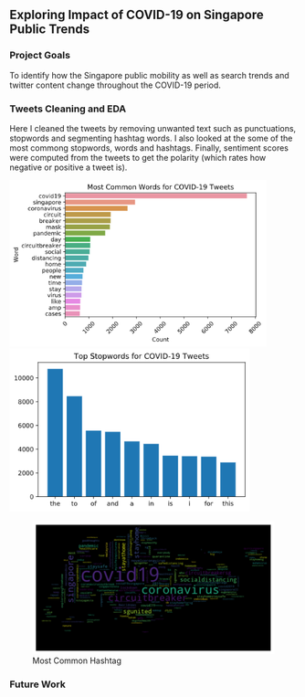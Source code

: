 ## Exploring Impact of COVID-19 on Singapore Public Trends

### Project Goals
To identify how the Singapore public mobility as well as search trends and twitter content change throughout the COVID-19 period.


### Tweets Cleaning and EDA
Here I cleaned the tweets by removing unwanted text such as punctuations, stopwords and segmenting hashtag words. I also looked at the some of the most commong stopwords, words and hashtags. Finally, sentiment scores were computed from the tweets to get the polarity (which rates how negative or positive a tweet is).

<img src = './plots/commonwords.png' width='450'><img src = './plots/commonstopwords.png' width='420'>

<figure>
<img src = './plots/hashtagcloud.png' width='600' title="Most Common Hashtag">
<figcaption>Most Common Hashtag</figcaption>
</figure>

### Future Work
